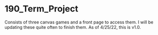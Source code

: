 # 190_Term_Project
Consists of three canvas games and a front page to access them. I will be updating these quite often to finish them.  As of 4/25/22, this is v1.0.
